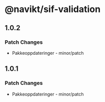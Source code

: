 # @navikt/sif-validation

## 1.0.2

### Patch Changes

- Pakkeoppdateringer - minor/patch

## 1.0.1

### Patch Changes

- Pakkeoppdateringer - minor/patch
